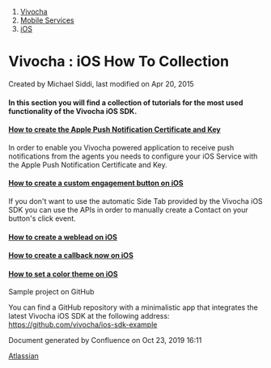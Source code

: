1.  [Vivocha](index.html)
2.  [Mobile Services](Mobile-Services_1048602.html)
3.  [iOS](iOS_5079111.html)

<span id="title-text"> Vivocha : iOS How To Collection </span>
==============================================================

Created by <span class="author"> Michael Siddi</span>, last modified on
Apr 20, 2015

#### In this section you will find a collection of tutorials for the most used functionality of the Vivocha iOS SDK.

#### [How to create the Apple Push Notification Certificate and Key](How-to-create-the-Apple-Push-Notification-Certificate-and-Key_1048822.html)

In order to enable you Vivocha powered application to receive push
notifications from the agents you needs to configure your iOS Service
with the Apple Push Notification Certificate and Key.

#### [How to create a custom engagement button on iOS](How-to-create-a-custom-engagement-button-on-iOS_3440642.html)

If you don't want to use the automatic Side Tab provided by the Vivocha
iOS SDK you can use the APIs in order to manually create a Contact on
your button's click event.

#### [How to create a weblead on iOS](How-to-create-a-weblead-on-iOS_7143430.html)

#### [How to create a callback now on iOS](How-to-create-a-callback-now-on-iOS_7143426.html)

#### [How to set a color theme on iOS](How-to-set-a-color-theme-on-iOS_11239602.html)

Sample project on GitHub

<span
class="aui-icon aui-icon-small aui-iconfont-info confluence-information-macro-icon"></span>

You can find a GitHub repository with a minimalistic app that integrates
the latest Vivocha iOS SDK at the following address:
<a href="https://github.com/vivocha/android-sdk-example" class="external-link">https://github.com/vivocha/ios-sdk-example</a>

Document generated by Confluence on Oct 23, 2019 16:11

[Atlassian](http://www.atlassian.com/)
